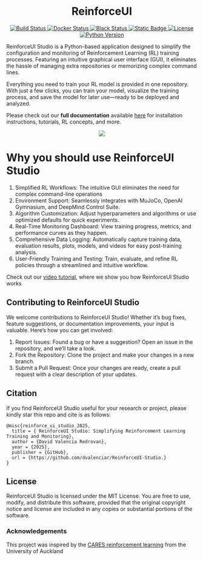 
<h1 align="center">
  <br>
ReinforceUI <Studio></Studio>
  <br>
</h1>

<p align="center">
  <a href="https://github.com/dvalenciar/ReinforceUI-Studio/actions">
    <img src="https://img.shields.io/github/actions/workflow/status/dvalenciar/ReinforceUI-Studio/main.yml?label=CI&branch=main" alt="Build Status">
  </a>

  <a href="https://github.com/dvalenciar/ReinforceUI-Studio/actions">
    <img src="https://img.shields.io/github/actions/workflow/status/dvalenciar/ReinforceUI-Studio/docker-publish.yml?label=Docker&branch=main" alt="Docker Status">
  </a>

  <a href="https://github.com/dvalenciar/ReinforceUI-Studio/actions/workflows/main.yml">
    <img src="https://img.shields.io/github/actions/workflow/status/dvalenciar/ReinforceUI-Studio/main.yml?label=Black&branch=main" alt="Black Status">
  </a>
  
  <a href="https://docs.reinforceui-studio.com/">
    <img  src="https://img.shields.io/badge/Docs-Publish-blue" alt="Static Badge">
  </a>
  
  <a href="https://opensource.org/licenses/MIT">
    <img src="https://img.shields.io/badge/license-MIT-blue.svg" alt="License">
  </a>
  <a href="https://www.python.org/downloads/release/python-310/">
    <img src="https://img.shields.io/badge/python-3.10-blue.svg" alt="Python Version">
  </a>

</p>

ReinforceUI Studio is a Python-based application designed to simplify the configuration and monitoring of Reinforcement Learning (RL) training processes. Featuring an intuitive graphical user interface (GUI), it eliminates the hassle of managing extra repositories or memorizing complex command lines.

Everything you need to train your RL model is provided in one repository. With just a few clicks, you can train your model, visualize the training process, and save the model for later use—ready to be deployed and analyzed.


Please check out our **full documentation** available [here](https://docs.reinforceui-studio.com) for installation instructions, tutorials, RL concepts, and more.


<p align="center">
  <img src="media_resources/main_window.gif">
</p>

# Why you should use ReinforceUI Studio
1. Simplified RL Workflows: The intuitive GUI eliminates the need for complex command-line operations
2. Environment Support: Seamlessly integrates with MuJoCo, OpenAI Gymnasium, and DeepMind Control Suite.
3. Algorithm Customization: Adjust hyperparameters and algorithms or use optimized defaults for quick experiments.
4. Real-Time Monitoring Dashboard: View training progress, metrics, and performance curves as they happen.
5. Comprehensive Data Logging: Automatically capture training data, evaluation results, plots, models, and videos for easy post-training analysis.
6. User-Friendly Training and Testing: Train, evaluate, and refine RL policies through a streamlined and intuitive workflow.

Check out our [video tutorial](https://www.youtube.com/watch?v=olaspgr3vlM), where we show you how ReinforceUI Studio works


## Contributing to ReinforceUI Studio
We welcome contributions to ReinforceUI Studio! Whether it’s bug fixes, feature suggestions, or documentation improvements, your input is valuable. Here’s how you can get involved:

1. Report Issues: Found a bug or have a suggestion? Open an issue in the repository, and we’ll take a look.
2. Fork the Repository: Clone the project and make your changes in a new branch.
3. Submit a Pull Request: Once your changes are ready, create a pull request with a clear description of your updates.

## Citation
If you find ReinforceUI Studio useful for your research or project, please kindly star this repo and cite is as follows:

```
@misc{reinforce_ui_studio_2025,
  title = { ReinforceUI Studio: Simplifying Reinforcement Learning Training and Monitoring},
  author = {David Valencia Redrovan},
  year = {2025},
  publisher = {GitHub},
  url = {https://github.com/dvalenciar/ReinforceUI-Studio.}
}
```

## License
ReinforceUI Studio is licensed under the MIT License. You are free to use, modify, and distribute this software, 
provided that the original copyright notice and license are included in any copies or substantial portions of the software.


### Acknowledgements
This project was inspired by the [CARES reinforcement learning](https://github.com/UoA-CARES/cares_reinforcement_learning) from the University of Auckland 
